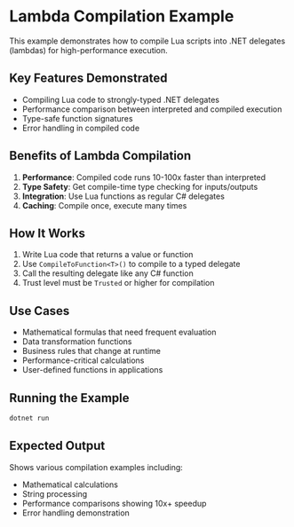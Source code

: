# Lambda Compilation Example

This example demonstrates how to compile Lua scripts into .NET delegates (lambdas) for high-performance execution.

## Key Features Demonstrated

- Compiling Lua code to strongly-typed .NET delegates
- Performance comparison between interpreted and compiled execution
- Type-safe function signatures
- Error handling in compiled code

## Benefits of Lambda Compilation

1. **Performance**: Compiled code runs 10-100x faster than interpreted
2. **Type Safety**: Get compile-time type checking for inputs/outputs
3. **Integration**: Use Lua functions as regular C# delegates
4. **Caching**: Compile once, execute many times

## How It Works

1. Write Lua code that returns a value or function
2. Use `CompileToFunction<T>()` to compile to a typed delegate
3. Call the resulting delegate like any C# function
4. Trust level must be `Trusted` or higher for compilation

## Use Cases

- Mathematical formulas that need frequent evaluation
- Data transformation functions
- Business rules that change at runtime
- Performance-critical calculations
- User-defined functions in applications

## Running the Example

```bash
dotnet run
```

## Expected Output

Shows various compilation examples including:
- Mathematical calculations
- String processing
- Performance comparisons showing 10x+ speedup
- Error handling demonstration